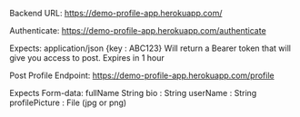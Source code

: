 Backend URL: 
https://demo-profile-app.herokuapp.com/

Authenticate:
https://demo-profile-app.herokuapp.com/authenticate

Expects:
  application/json 
  {key :  ABC123}
Will return a Bearer token that will give you access to post. Expires in 1 hour

Post Profile Endpoint:
https://demo-profile-app.herokuapp.com/profile

Expects Form-data:
    fullName String
    bio : String
    userName : String
    profilePicture : File (jpg or png)
